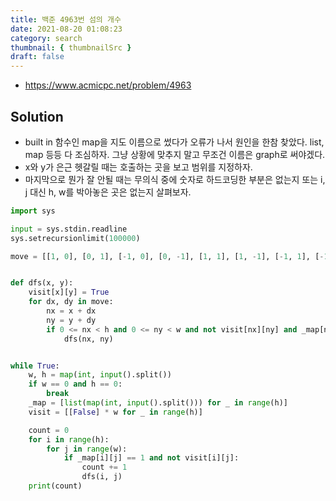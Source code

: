 ```yaml
---
title: 백준 4963번 섬의 개수
date: 2021-08-20 01:08:23
category: search
thumbnail: { thumbnailSrc }
draft: false
---
```


- https://www.acmicpc.net/problem/4963

## Solution

- built in 함수인 map을 지도 이름으로 썼다가 오류가 나서 원인을 한참 찾았다. list, map 등등 다 조심하자. 그냥 상황에 맞추지 말고 무조건 이름은 graph로 써야겠다.
- x와 y가 은근 헷갈릴 때는 호출하는 곳을 보고 범위를 지정하자.
- 마지막으로 뭔가 잘 안될 때는 무의식 중에 숫자로 하드코딩한 부분은 없는지 또는 i, j 대신 h, w를 박아놓은 곳은 없는지 살펴보자.

```py
import sys

input = sys.stdin.readline
sys.setrecursionlimit(100000)

move = [[1, 0], [0, 1], [-1, 0], [0, -1], [1, 1], [1, -1], [-1, 1], [-1, -1]]


def dfs(x, y):
    visit[x][y] = True
    for dx, dy in move:
        nx = x + dx
        ny = y + dy
        if 0 <= nx < h and 0 <= ny < w and not visit[nx][ny] and _map[nx][ny] == 1:
            dfs(nx, ny)


while True:
    w, h = map(int, input().split())
    if w == 0 and h == 0:
        break
    _map = [list(map(int, input().split())) for _ in range(h)]
    visit = [[False] * w for _ in range(h)]

    count = 0
    for i in range(h):
        for j in range(w):
            if _map[i][j] == 1 and not visit[i][j]:
                count += 1
                dfs(i, j)
    print(count)
```

